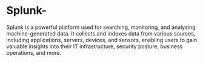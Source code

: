 # Splunk-
Splunk is a powerful platform used for searching, monitoring, and analyzing machine-generated data. It collects and indexes data from various sources, including applications, servers, devices, and sensors, enabling users to gain valuable insights into their IT infrastructure, security posture, business operations, and more.
